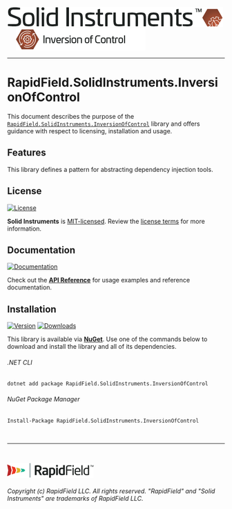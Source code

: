 <!--
Copyright (c) RapidField LLC. Licensed under the MIT License. See LICENSE.txt in the project root for license information.
-->

[![Solid Instruments](../../SolidInstruments.Logo.Color.Transparent.500w.png)](../../README.md)
<br />&nbsp;&nbsp;&nbsp;&nbsp;
![Inversion of Control](../../doc/images/Label.InversionOfControl.300w.png)
- - -

# RapidField.SolidInstruments.InversionOfControl

This document describes the purpose of the [`RapidField.SolidInstruments.InversionOfControl`]() library and offers guidance with respect to licensing, installation and usage.

## Features

This library defines a pattern for abstracting dependency injection tools.

## License

[![License](https://img.shields.io/github/license/rapidfield/solid-instruments?style=flat&color=lightseagreen&label=license&logo=open-access&logoColor=lightgrey)](../../LICENSE.txt)

**Solid Instruments** is [MIT-licensed](https://en.wikipedia.org/wiki/MIT_License). Review the [license terms](../../LICENSE.txt) for more information.

## Documentation

[![Documentation](https://img.shields.io/badge/documentation-website-tan?style=flat&logo=buffer&logoColor=lightgrey)](https://www.solidinstruments.com/api/RapidField.SolidInstruments.InversionOfControl.html)

Check out the [**API Reference**](https://www.solidinstruments.com/api/RapidField.SolidInstruments.InversionOfControl.html) for usage examples and reference documentation.

## Installation

[![Version](https://img.shields.io/nuget/vpre/RapidField.SolidInstruments.InversionOfControl?style=flat&color=blue&label=version&logo=nuget&logoColor=lightgrey)](https://www.nuget.org/packages/RapidField.SolidInstruments.InversionOfControl)
[![Downloads](https://img.shields.io/nuget/dt/RapidField.SolidInstruments.InversionOfControl?style=flat&color=blue&logo=nuget&logoColor=lightgrey)](https://www.nuget.org/packages/RapidField.SolidInstruments.InversionOfControl)

This library is available via [**NuGet**](https://docs.microsoft.com/en-us/nuget/quickstart/install-and-use-a-package-in-visual-studio). Use one of the commands below to download and install the library and all of its dependencies.

###### .NET CLI

```shell
dotnet add package RapidField.SolidInstruments.InversionOfControl
```

###### NuGet Package Manager

```shell
Install-Package RapidField.SolidInstruments.InversionOfControl
```

<br />

- - -

<br />

[![RapidField](../../RapidField.Logo.Color.Black.Transparent.200w.png)](https://www.rapidfield.com)

###### Copyright (c) RapidField LLC. All rights reserved. "RapidField" and "Solid Instruments" are trademarks of RapidField LLC.